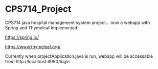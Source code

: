 # CPS714_Project
CPS714 java hospital management system project... now a webapp with Spring and Thymeleaf Implemented!

https://spring.io/

https://www.thymeleaf.org/

Currently when projectApplication.java is run, webapp will be accessable from http://localhost:8080/login
